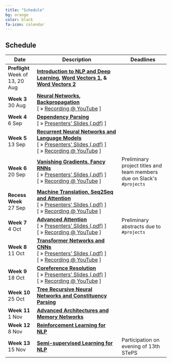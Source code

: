 ```yaml
---
title: "Schedule"
bg: orange
color: black
fa-icon: calendar
---
```


## Schedule

<table class="table table-striped">
<thead class="thead-inverse"><tr><th>Date</th><th>Description</th><th>Deadlines</th></tr></thead>
<tbody>
<tr>
  <td><B>Preflight</B><BR/>Week of 13, 20 Aug
  </td>
  <td><strong><A HREF="http://web.stanford.edu/class/cs224n/lectures/lecture1.pdf">Introduction to NLP and Deep Learning</A>,
 <A HREF="http://web.stanford.edu/class/cs224n/lectures/lecture2.pdf">Word Vectors 1</A>, &amp;
<A HREF="http://web.stanford.edu/class/cs224n/lectures/lecture3.pdf">Word Vectors 2</A></strong>
  </td>
  <td>
  </td>
</tr>
<tr>
  <td><B>Week 3</B><BR/>30 Aug
  </td>
  <td><strong><A HREF="http://web.stanford.edu/class/cs224n/lectures/lecture4.pdf">Neural Networks</A>, <A HREF="h
ttp://web.stanford.edu/class/cs224n/lectures/lecture5.pdf">Backpropagation</A></strong>
<br/>
[&nbsp;»&nbsp;<a href='#' data-toggle='#div3'>Recording @ YouTube</a>&nbsp;]
<div id="div3" style="display:none">
<iframe width="700" height="500" src="https://www.youtube.com/embed/-MEt9Y4idpU?ecver=1" frameborder="0" allow="autoplay; encrypted-media" allowfullscreen></iframe>
</div>
  </td>
  <td>
  </td>
</tr>
<tr>
  <td><B>Week 4</B><BR/>6 Sep
  </td>
  <td><strong><A HREF="http://web.stanford.edu/class/cs224n/lectures/lecture7.pdf">Dependency Parsing</A></strong>
<br/>
[&nbsp;»&nbsp;<A HREF="w4-dependency-parsing.pdf">Presenters'&nbsp;Slides&nbsp;(.pdf)</A>&nbsp;]
</td>
</td>
  <td>
  </td>
</tr>
<tr>
  <td><B>Week 5</B><BR/>13 Sep
  </td>
  <td><strong><A HREF="http://web.stanford.edu/class/cs224n/lectures/lecture8.pdf">Recurrent Neural Networks and Language Models</A></strong>
<br/>
[&nbsp;»&nbsp;<A HREF="w5-rnn-lm.pdf">Presenters'&nbsp;Slides&nbsp;(.pdf)</A>&nbsp;]
[&nbsp;»&nbsp;<a href='#' data-toggle='#div5'>Recording @ YouTube</a>&nbsp;]
<div id="div5" style="display:none">
  <iframe width="700" height="500" src="https://www.youtube.com/embed/LkGrnEpdtLU?ecver=1" frameborder="0" allow="autoplay; encrypted-media" allowfullscreen></iframe>
</div> 

  </td>
  <td>
  </td>
</tr>
<tr>
  <td><B>Week 6</B><BR/>20 Sep
  </td>
  <td><strong><A HREF="http://web.stanford.edu/class/cs224n/lectures/lecture9.pdf">Vanishing Gradients, Fancy RNNs</A></strong>
<br/>
[&nbsp;»&nbsp;<A HREF="w6-vanish-lstm-gru.pdf">Presenters'&nbsp;Slides&nbsp;(.pdf)</A>&nbsp;]
[&nbsp;»&nbsp;<a href='#' data-toggle='#div6'>Recording @ YouTube</a>&nbsp;]
<div id="div6" style="display:none">
  <iframe width="700" height="500" src="https://www.youtube.com/embed/dH-slVoZMKk?ecver=1" frameborder="0" allow="autoplay; encrypted-media" allowfullscreen></iframe>
</div> 
  </td>
  <td>Preliminary project titles and team members due on Slack's <code>#projects</code>
  </td>
</tr>
<tr>
  <td><B>Recess Week</B><BR/>27 Sep
  </td>
  <td><strong><A HREF="http://web.stanford.edu/class/cs224n/lectures/lecture10.pdf">Machine Translation, Seq2Seq and Attention</A></strong>
<br/>
[&nbsp;»&nbsp;<A HREF="wrecess-mt-seq2seq.pdf">Presenters'&nbsp;Slides&nbsp;(.pdf)</A>&nbsp;]
[&nbsp;»&nbsp;<a href='#' data-toggle='#div7'>Recording @ YouTube</a>&nbsp;]
<div id="div7" style="display:none">
  <iframe width="700" height="500" src="https://www.youtube.com/embed/cTkZNmnla7c?ecver=1" frameborder="0" allow="autoplay; encrypted-media" allowfullscreen></iframe>
</div> 
  </td>
  <td>
  </td>
</tr>
<tr>
  <td><B>Week 7</B><BR/>4 Oct
  </td>
  <td><strong><A HREF="http://web.stanford.edu/class/cs224n/lectures/lecture11.pdf">Advanced Attention</A></strong>
<br/>
[&nbsp;»&nbsp;<A HREF="w7-attention.pdf">Presenters'&nbsp;Slides&nbsp;(.pdf)</A>&nbsp;]
[&nbsp;»&nbsp;<a href='#' data-toggle='#div8'>Recording @ YouTube</a>&nbsp;]
<div id="div8" style="display:none">
  <iframe width="700" height="500" src="https://www.youtube.com/embed/3S431ZCuhR4?ecver=1" frameborder="0" allow="autoplay; encrypted-media" allowfullscreen></iframe>
</div> 
  </td>
  <td>Preliminary abstracts due to <code>#projects</code>
  </td>
</tr>
<tr>
  <td><B>Week 8</B><BR/>11 Oct
  </td>
  <td><strong><A HREF="http://web.stanford.edu/class/cs224n/lectures/lecture12.pdf">Transformer Networks and CNNs</A></strong>
<br/>
[&nbsp;»&nbsp;<A HREF="w8-transformer.pdf">Presenters'&nbsp;Slides&nbsp;(.pdf)</A>&nbsp;]
[&nbsp;»&nbsp;<a href='#' data-toggle='#div9'>Recording @ YouTube</a>&nbsp;]
<div id="div9" style="display:none">
  <iframe width="700" height="500" src="https://www.youtube.com/embed/yCdl2afW88k?ecver=1" frameborder="0" allow="autoplay; encrypted-media" allowfullscreen></iframe>
</div> 
  </td>
  <td>
  </td>
</tr>
<tr>
  <td><B>Week 9</B><BR/>18 Oct
  </td>
  <td><strong><A HREF="http://web.stanford.edu/class/cs224n/lectures/lecture13.pdf">Coreference Resolution</A> </strong>
<br/>
[&nbsp;»&nbsp;<A HREF="w9-coref.pdf">Presenters'&nbsp;Slides&nbsp;(.pdf)</A>&nbsp;]
[&nbsp;»&nbsp;<a href='#' data-toggle='#div10'>Recording @ YouTube</a>&nbsp;]
<div id="div10" style="display:none">
  <iframe width="700" height="500" src="https://www.youtube.com/embed/nS-MZVO9kcs?ecver=1" frameborder="0" allow="autoplay; encrypted-media" allowfullscreen></iframe>
</div> 
  </td>
  <td>
  </td>
</tr>
<tr>
  <td><B>Week 10</B><BR/>25 Oct
  </td>
  <td><strong><A HREF="http://web.stanford.edu/class/cs224n/lectures/lecture14.pdf">Tree Recursive Neural Networks and Constituency Parsing</A></strong>
  </td>
  <td>
  </td>
</tr>
<tr>
  <td><B>Week 11</B><BR/>1 Nov
  </td>
  <td><strong><A HREF="http://web.stanford.edu/class/cs224n/lectures/lecture15.pdf">Advanced Architectures and Memory Networks</A></strong>
  </td>
  <td>
  </td>
</tr>
<tr>
  <td><B>Week 12</B><BR/>8 Nov
  </td>
  <td><strong><A HREF="http://web.stanford.edu/class/cs224n/lectures/lecture16-guest.pdf">Reinforcement Learning for NLP</A></strong>
  </td>
  <td>
  </td>
</tr>
<tr>
  <td><B>Week 13</B><BR/>15 Nov
  </td>
  <td><strong><A HREF="http://web.stanford.edu/class/cs224n/lectures/lecture17.pdf">Semi-supervised Learning for NLP</A></strong>
  </td>
  <td>Participation on evening of 13th STePS
  </td>
</tr>
</tbody></table>

